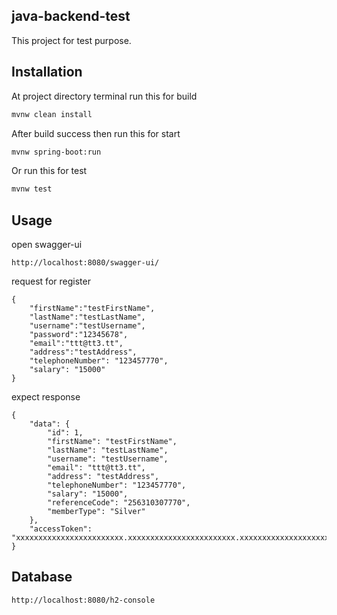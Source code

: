 ## java-backend-test

This project for test purpose.

## Installation

At project directory terminal run this for build
```bash 
mvnw clean install
```
After build success then run this for start
```bash
mvnw spring-boot:run
```
Or run this for test
```bash
mvnw test
```

## Usage

open swagger-ui
```
http://localhost:8080/swagger-ui/
```
request for register
```
{
    "firstName":"testFirstName",
    "lastName":"testLastName",
    "username":"testUsername",
    "password":"12345678",
    "email":"ttt@tt3.tt",
    "address":"testAddress",
    "telephoneNumber": "123457770",
    "salary": "15000"
}
```
expect response
```
{
    "data": {
        "id": 1,
        "firstName": "testFirstName",
        "lastName": "testLastName",
        "username": "testUsername",
        "email": "ttt@tt3.tt",
        "address": "testAddress",
        "telephoneNumber": "123457770",
        "salary": "15000",
        "referenceCode": "256310307770",
        "memberType": "Silver"
    },
    "accessToken": "xxxxxxxxxxxxxxxxxxxxxxxx.xxxxxxxxxxxxxxxxxxxxxxxx.xxxxxxxxxxxxxxxxxxxxxxxx"
}
```
## Database
```
http://localhost:8080/h2-console
```


